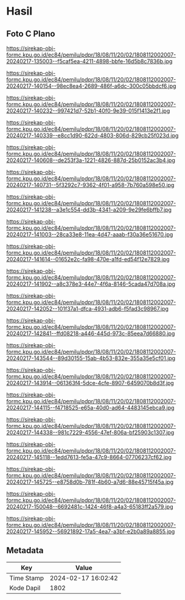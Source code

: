 # Hasil

## Foto C Plano

https://sirekap-obj-formc.kpu.go.id/ec84/pemilu/pdpr/18/08/11/20/02/1808112002007-20240217-135003--f5caf5ea-4211-4898-bbfe-16d5b8c7836b.jpg

https://sirekap-obj-formc.kpu.go.id/ec84/pemilu/pdpr/18/08/11/20/02/1808112002007-20240217-140154--98ec8ea4-2689-486f-a6dc-300c05bbdcf6.jpg

https://sirekap-obj-formc.kpu.go.id/ec84/pemilu/pdpr/18/08/11/20/02/1808112002007-20240217-140232--997421d7-52b1-40f0-9e39-015f1413e2f1.jpg

https://sirekap-obj-formc.kpu.go.id/ec84/pemilu/pdpr/18/08/11/20/02/1808112002007-20240217-140339--e8cc1d90-622d-4803-806d-829cb25f023d.jpg

https://sirekap-obj-formc.kpu.go.id/ec84/pemilu/pdpr/18/08/11/20/02/1808112002007-20240217-140608--de253f3a-1221-4826-887d-25b0152ac3b4.jpg

https://sirekap-obj-formc.kpu.go.id/ec84/pemilu/pdpr/18/08/11/20/02/1808112002007-20240217-140731--5f3292c7-9362-4f01-a958-7b760a598e50.jpg

https://sirekap-obj-formc.kpu.go.id/ec84/pemilu/pdpr/18/08/11/20/02/1808112002007-20240217-141238--a3e1c554-dd3b-4341-a209-9e29fe6bffb7.jpg

https://sirekap-obj-formc.kpu.go.id/ec84/pemilu/pdpr/18/08/11/20/02/1808112002007-20240217-141003--28ca33e8-11ea-4d47-aaab-f30a36e51670.jpg

https://sirekap-obj-formc.kpu.go.id/ec84/pemilu/pdpr/18/08/11/20/02/1808112002007-20240217-141614--01652e2c-fa98-470e-a1fd-ed54f12e7829.jpg

https://sirekap-obj-formc.kpu.go.id/ec84/pemilu/pdpr/18/08/11/20/02/1808112002007-20240217-141902--a8c378e3-44e7-4f6a-8146-5cada47d708a.jpg

https://sirekap-obj-formc.kpu.go.id/ec84/pemilu/pdpr/18/08/11/20/02/1808112002007-20240217-142052--101f37a1-dfca-4931-adb6-f5fad3c98967.jpg

https://sirekap-obj-formc.kpu.go.id/ec84/pemilu/pdpr/18/08/11/20/02/1808112002007-20240217-142841--ffd08218-a446-445d-973c-85eea7d66880.jpg

https://sirekap-obj-formc.kpu.go.id/ec84/pemilu/pdpr/18/08/11/20/02/1808112002007-20240217-143544--89d30155-15ab-4b53-832e-355a35e5cf01.jpg

https://sirekap-obj-formc.kpu.go.id/ec84/pemilu/pdpr/18/08/11/20/02/1808112002007-20240217-143914--061363f4-5dce-4cfe-8907-6459070b8d3f.jpg

https://sirekap-obj-formc.kpu.go.id/ec84/pemilu/pdpr/18/08/11/20/02/1808112002007-20240217-144115--f4718525-e65a-40d0-ad64-4483145ebca9.jpg

https://sirekap-obj-formc.kpu.go.id/ec84/pemilu/pdpr/18/08/11/20/02/1808112002007-20240217-144338--981c7229-4556-47ef-806a-bf25903c1307.jpg

https://sirekap-obj-formc.kpu.go.id/ec84/pemilu/pdpr/18/08/11/20/02/1808112002007-20240217-145118--1edd7613-fe5a-47c9-8664-07706237cf62.jpg

https://sirekap-obj-formc.kpu.go.id/ec84/pemilu/pdpr/18/08/11/20/02/1808112002007-20240217-145725--e8758d0b-781f-4b60-a7d6-88e45715f45a.jpg

https://sirekap-obj-formc.kpu.go.id/ec84/pemilu/pdpr/18/08/11/20/02/1808112002007-20240217-150048--6692481c-1424-46f8-a4a3-65183ff2a579.jpg

https://sirekap-obj-formc.kpu.go.id/ec84/pemilu/pdpr/18/08/11/20/02/1808112002007-20240217-145952--56921892-17a5-4ea7-a3bf-e2b0a89a8855.jpg


## Metadata

| Key        | Value               |
| ---------- | ------------------- |
| Time Stamp | 2024-02-17 16:02:42 |
| Kode Dapil | 1802                |



